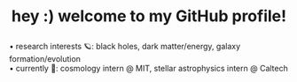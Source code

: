 # <p align="center"> hey :) welcome to my GitHub profile! </p>
• research interests 🪐: black holes, dark matter/energy, galaxy formation/evolution<br>
• currently 🌷: cosmology intern @ MIT, stellar astrophysics intern @ Caltech<br>
